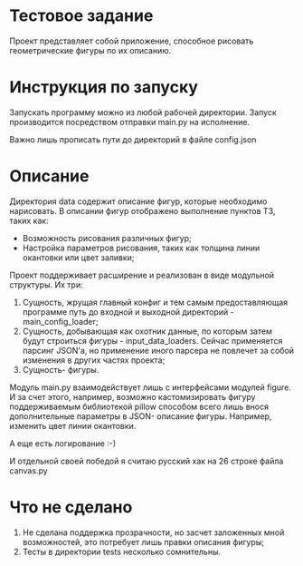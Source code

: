 # Тестовое задание

Проект представляет собой приложение, способное рисовать геометрические фигуры по их описанию.

# Инструкция по запуску

Запускать программу можно из любой рабочей директории. Запуск производится посредством отправки main.py на исполнение.

Важно лишь прописать пути до директорий в файле config.json

# Описание
Директория data содержит описание фигур, которые необходимо нарисовать. В описании фигур отображено выполнение пунктов ТЗ, таких как:

- Возможность рисования различных фигур;
- Настройка параметров рисования, таких как толщина линии окантовки или цвет заливки;

Проект поддерживает расширение и реализован в виде модульной структуры. Их три:
1) Сущность, жрущая главный конфиг и тем самым предоставляющая программе путь до входной и выходной директорий - main_config_loader;
2) Сущность, добывающая как охотник данные, по которым затем будут строиться фигуры - input_data_loaders. Сейчас применяется парсинг JSON'а, но применение иного парсера не повлечет за собой изменения в других частях проекта;
3) Сущность- фигуры.

Модуль main.py взаимодействует лишь с интерфейсами модулей figure. И за счет этого, например, возможно кастомизировать фигуру поддерживаемым библиотекой pillow способом всего лишь внося дополнительные параметры в JSON- описание фигуры. Например, изменить цвет линии окантовки.

А еще есть логирование :-)

И отдельной своей победой я считаю русский хак на 26 строке файла canvas.py
# Что не сделано

1) Не сделана поддержка прозрачности, но засчет заложенных мной возможностей, это потребует лишь правки описания фигуры;
2) Тесты в директории tests несколько сомнительны.
